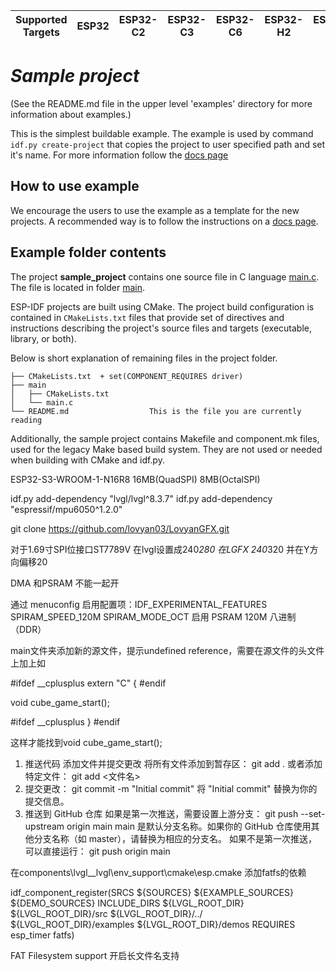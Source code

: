 | Supported Targets | ESP32 | ESP32-C2 | ESP32-C3 | ESP32-C6 | ESP32-H2 | ESP32-S2 | ESP32-S3 |
| ----------------- | ----- | -------- | -------- | -------- | -------- | -------- | -------- |

# _Sample project_

(See the README.md file in the upper level 'examples' directory for more information about examples.)

This is the simplest buildable example. The example is used by command `idf.py create-project`
that copies the project to user specified path and set it's name. For more information follow the [docs page](https://docs.espressif.com/projects/esp-idf/en/latest/api-guides/build-system.html#start-a-new-project)



## How to use example
We encourage the users to use the example as a template for the new projects.
A recommended way is to follow the instructions on a [docs page](https://docs.espressif.com/projects/esp-idf/en/latest/api-guides/build-system.html#start-a-new-project).

## Example folder contents

The project **sample_project** contains one source file in C language [main.c](main/main.c). The file is located in folder [main](main).

ESP-IDF projects are built using CMake. The project build configuration is contained in `CMakeLists.txt`
files that provide set of directives and instructions describing the project's source files and targets
(executable, library, or both). 

Below is short explanation of remaining files in the project folder.

```
├── CMakeLists.txt  + set(COMPONENT_REQUIRES driver)
├── main
│   ├── CMakeLists.txt
│   └── main.c
└── README.md                  This is the file you are currently reading
```
Additionally, the sample project contains Makefile and component.mk files, used for the legacy Make based build system. 
They are not used or needed when building with CMake and idf.py.

ESP32-S3-WROOM-1-N16R8 16MB(QuadSPI) 8MB(OctalSPI)

idf.py add-dependency "lvgl/lvgl^8.3.7"
idf.py add-dependency "espressif/mpu6050^1.2.0"

git clone https://github.com/lovyan03/LovyanGFX.git

对于1.69寸SPI位接口ST7789V 在lvgl设置成240*280 在LGFX 240*320 并在Y方向偏移20

DMA 和PSRAM 不能一起开

通过 menuconfig 启用配置项：IDF_EXPERIMENTAL_FEATURES SPIRAM_SPEED_120M SPIRAM_MODE_OCT 启用 PSRAM 120M 八进制 （DDR）

main文件夹添加新的源文件，提示undefined reference，需要在源文件的头文件上加上如

#ifdef __cplusplus
extern "C" {
#endif

void cube_game_start();

#ifdef __cplusplus
}
#endif

这样才能找到void cube_game_start();

1. 推送代码
添加文件并提交更改
将所有文件添加到暂存区：
git add .
或者添加特定文件：
git add <文件名>
2. 提交更改：
git commit -m "Initial commit"
将 "Initial commit" 替换为你的提交信息。
3. 推送到 GitHub 仓库
如果是第一次推送，需要设置上游分支：
git push --set-upstream origin main
main 是默认分支名称。如果你的 GitHub 仓库使用其他分支名称（如 master），请替换为相应的分支名。
如果不是第一次推送，可以直接运行：
git push origin main

在components\lvgl__lvgl\env_support\cmake\esp.cmake
添加fatfs的依赖

idf_component_register(SRCS ${SOURCES} ${EXAMPLE_SOURCES} ${DEMO_SOURCES}
      INCLUDE_DIRS ${LVGL_ROOT_DIR} ${LVGL_ROOT_DIR}/src ${LVGL_ROOT_DIR}/../
                   ${LVGL_ROOT_DIR}/examples ${LVGL_ROOT_DIR}/demos
      REQUIRES esp_timer fatfs)

FAT Filesystem support 开启长文件名支持